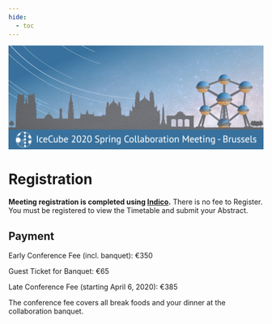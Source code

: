 ```yaml
---
hide:
  - toc
---
```


![2020 Spring Virtual Collaboration Meeting](IceCubeMeeting_FinalBanner_v2.png)

# Registration

**Meeting registration is completed using [Indico](https://events.icecube.wisc.edu/event/125/registrations/78/).**
There is no fee to Register. You must be registered to view the Timetable and submit your Abstract.

## Payment
Early Conference Fee (incl. banquet): €350

Guest Ticket for Banquet: €65

Late Conference Fee (starting April 6, 2020): €385

The conference fee covers all break foods and your dinner at the collaboration banquet.

